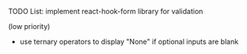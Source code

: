 TODO List:
implement react-hook-form library for validation

(low priority)
- use ternary operators to display "None" if optional inputs are blank
